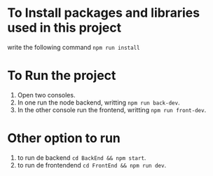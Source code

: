 # To Install packages and libraries used in this project

write the following command
`npm run install`

# To Run the project

1. Open two consoles.
2. In one run the node backend, writting `npm run back-dev`.
3. In the other console run the frontend, writting `npm run front-dev`.

# Other option to run

1. to run de backend `cd BackEnd && npm start`.
2. to run de frontendend `cd FrontEnd && npm run dev`.
